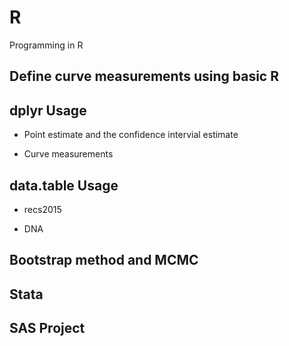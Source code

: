 # R
Programming in  R

## Define curve measurements using basic R

## dplyr Usage

* Point estimate and the confidence intervial estimate

* Curve measurements

## data.table Usage

* recs2015

* DNA

## Bootstrap method and MCMC

## Stata

## SAS Project